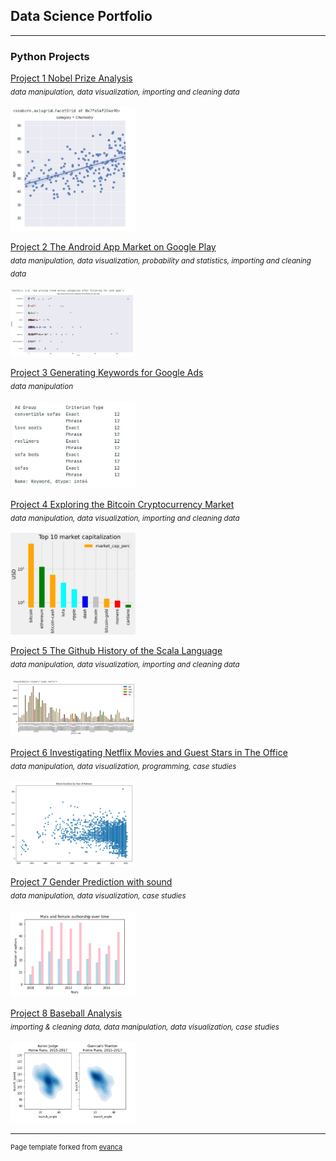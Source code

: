 ## Data Science Portfolio

---

### Python Projects

[Project 1 Nobel Prize Analysis](https://app.datacamp.com/workspace/w/b05e2f2c-251a-40a3-a43e-acf57421dd39)<br />
<sub>*data manipulation, data visualization, importing and cleaning data*</sub><br /><br />
<img src="images/nobel.JPG?raw=true" width=200/>

[Project 2 The Android App Market on Google Play](https://app.datacamp.com/workspace/w/48267e82-02b7-424e-84b2-b153b68a8ffd)<br />
<sub>*data manipulation, data visualization, probability and statistics, importing and cleaning data*</sub><br /><br />
<img src="images/android.JPG?raw=true" width=200/>

[Project 3 Generating Keywords for Google Ads](https://app.datacamp.com/workspace/w/39955348-0132-42ff-923d-da130207b92a)<br />
<sub>*data manipulation*</sub><br /><br />
<img src="images/google_ad.JPG?raw=true" width=200/>

[Project 4 Exploring the Bitcoin Cryptocurrency Market](https://app.datacamp.com/workspace/w/2f636f34-9f1c-4a57-a209-6b711009d021)<br />
<sub>*data manipulation, data visualization, importing and cleaning data*</sub><br /><br />
<img src="images/bitcoin.JPG?raw=true" width=200/>

[Project 5 The Github History of the Scala Language](https://app.datacamp.com/workspace/w/44cf5941-5aee-4cd1-ae87-c0cecdc6e086)<br />
<sub>*data manipulation, data visualization, importing and cleaning data*</sub><br /><br />
<img src="images/github_scala.JPG?raw=true" width=200/>

[Project 6 Investigating Netflix Movies and Guest Stars in The Office](https://app.datacamp.com/workspace/w/dff355d1-80d7-403f-aff8-78141051db17)<br />
<sub>*data manipulation, data visualization, programming, case studies*</sub><br /><br />
<img src="images/netflix.JPG?raw=true" width=200/>

[Project 7 Gender Prediction with sound](https://app.datacamp.com/workspace/w/539582b0-87fe-4141-b5c5-b67d53453ec9#8-raising-the-bar)<br />
<sub>*data manipulation, data visualization, case studies*</sub><br /><br />
<img src="images/gender.JPG?raw=true" width=200/>

[Project 8 Baseball Analysis](https://github.com/CMAZ83/datacamp-baseball-analysis/blob/main/Project%20-%20Baseball%20analysis.ipynb)<br />
<sub>*importing & cleaning data, data manipulation, data visualization, case studies*</sub><br /><br />
<img src="images/baseball.JPG?raw=true" width=200/>



---
<p style="font-size:11px">Page template forked from <a href="https://github.com/evanca/quick-portfolio">evanca</a></p>
<!-- Remove above link if you don't want to attibute -->
